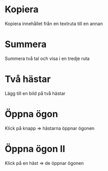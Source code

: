 ﻿# Kopiera

Kopiera innehållet från en textruta till en annan

# Summera

Summera två tal och visa i en tredje ruta

# Två hästar

Lägg till en bild på två hästar

# Öppna ögon

Klick på knapp => hästarna öppnar ögonen

# Öppna ögon II

Klick på en häst => de öppnar ögonen


